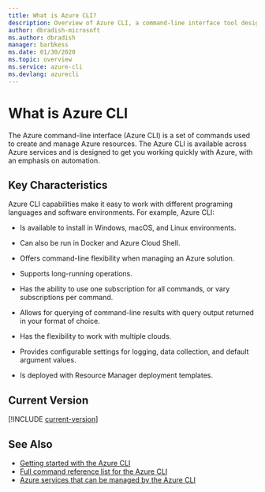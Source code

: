```yaml
---
title: What is Azure CLI?
description: Overview of Azure CLI, a command-line interface tool designed to create and manage Azure resources now available in Windows, macOS, and Linux environments.
author: dbradish-microsoft
ms.author: dbradish
manager: barbkess
ms.date: 01/30/2020
ms.topic: overview
ms.service: azure-cli
ms.devlang: azurecli
---
```

# What is Azure CLI

The Azure command-line interface (Azure CLI) is a set of commands used to create and manage Azure resources.  The Azure CLI is available across Azure services and is designed to get you working quickly with Azure, with an emphasis on automation.

## Key Characteristics

Azure CLI capabilities make it easy to work with different programing languages and software environments.  For example, Azure CLI:

- Is available to install in Windows, macOS, and Linux environments.

- Can also be run in Docker and Azure Cloud Shell.
- Offers command-line flexibility when managing an Azure solution.
- Supports long-running operations.
- Has the ability to use one subscription for all commands, or vary subscriptions per command.
- Allows for querying of command-line results with query output returned in your format of choice.
- Has the flexibility to work with multiple clouds.
- Provides configurable settings for logging, data collection, and default argument values.
- Is deployed with Resource Manager deployment templates.

## Current Version

[!INCLUDE [current-version](includes/current-version.md)]

## See Also

- [Getting started with the Azure CLI](get-started-with-azure-cli.md)
- [Full command reference list for the Azure CLI](/cli/azure/reference-index)
- [Azure services that can be managed by the Azure CLI](azure-services-manageable-azure-cli.md)
